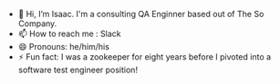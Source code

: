 - 👋 Hi, I’m Isaac.  I'm a consulting QA Enginner based out of The So Company.
- 📫 How to reach me : Slack
- 😄 Pronouns: he/him/his
- ⚡ Fun fact: I was a zookeeper for eight years before I pivoted into a software test engineer position!

<!---
IGallupSoCo/IGallupSoCo is a ✨ special ✨ repository because its `README.md` (this file) appears on your GitHub profile.
You can click the Preview link to take a look at your changes.
--->
